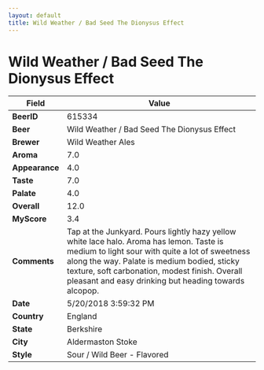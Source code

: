 ```yaml
---
layout: default
title: Wild Weather / Bad Seed The Dionysus Effect
---
```


# Wild Weather / Bad Seed The Dionysus Effect

| Field         | Value     |
|---------------|-----------|
| **BeerID** | 615334 |
| **Beer** | Wild Weather / Bad Seed The Dionysus Effect |
| **Brewer** | Wild Weather Ales |
| **Aroma** | 7.0 |
| **Appearance** | 4.0 |
| **Taste** | 7.0 |
| **Palate** | 4.0 |
| **Overall** | 12.0 |
| **MyScore** | 3.4 |
| **Comments** | Tap at the Junkyard. Pours lightly hazy yellow white lace halo. Aroma has lemon. Taste is medium to light sour with quite a lot of sweetness along the way. Palate is medium bodied, sticky texture, soft carbonation, modest finish. Overall pleasant and easy drinking but heading towards alcopop. |
| **Date** | 5/20/2018 3:59:32 PM |
| **Country** | England |
| **State** | Berkshire |
| **City** | Aldermaston Stoke |
| **Style** | Sour / Wild Beer - Flavored |
